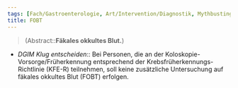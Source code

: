 ```yaml
---
tags: [Fach/Gastroenterologie, Art/Intervention/Diagnostik, Mythbusting/DGIM-Klug-entscheiden]
title: FOBT
---
```

> (Abstract::**Fäkales okkultes Blut.**)
- *DGIM Klug entscheiden*:: Bei Personen, die an der Koloskopie-Vorsorge/Früherkennung entsprechend der Krebsfrüherkennungs-Richtlinie (KFE-R) teilnehmen, soll keine zusätzliche Untersuchung auf fäkales okkultes Blut (FOBT) erfolgen.